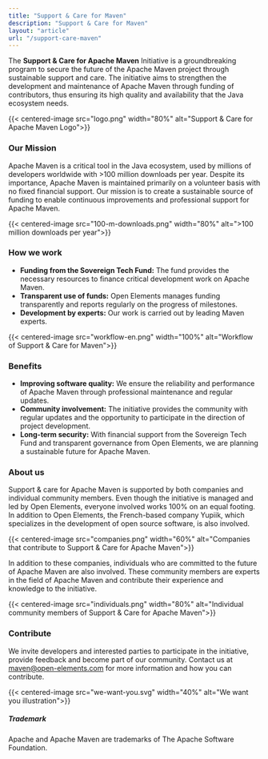 ```yaml
---
title: "Support & Care for Maven"
description: "Support & Care for Maven"
layout: "article"
url: "/support-care-maven"
---
```

The **Support & Care for Apache Maven** Initiative is a groundbreaking program to secure the future of the Apache Maven project through sustainable support and care.
The initiative aims to strengthen the development and maintenance of Apache Maven through funding of contributors, thus ensuring its high quality and availability that the Java ecosystem needs.

{{< centered-image src="logo.png" width="80%" alt="Support & Care for Apache Maven Logo">}}

### Our Mission

Apache Maven is a critical tool in the Java ecosystem, used by millions of developers worldwide with >100 million downloads per year.
Despite its importance, Apache Maven is maintained primarily on a volunteer basis with no fixed financial support.
Our mission is to create a sustainable source of funding to enable continuous improvements and professional support for Apache Maven.

{{< centered-image src="100-m-downloads.png" width="80%" alt=">100 million downloads per year">}}

### How we work

- **Funding from the Sovereign Tech Fund:** The fund provides the necessary resources to finance critical development work on Apache Maven.
- **Transparent use of funds:** Open Elements manages funding transparently and reports regularly on the progress of milestones.
- **Development by experts:** Our work is carried out by leading Maven experts.

{{< centered-image src="workflow-en.png" width="100%" alt="Workflow of Support & Care for Maven">}}

### Benefits

- **Improving software quality:** We ensure the reliability and performance of Apache Maven through professional maintenance and regular updates.
- **Community involvement:** The initiative provides the community with regular updates and the opportunity to participate in the direction of project development.
- **Long-term security:** With financial support from the Sovereign Tech Fund and transparent governance from Open Elements, we are planning a sustainable future for Apache Maven.

### About us

Support & care for Apache Maven is supported by both companies and individual community members.
Even though the initiative is managed and led by Open Elements, everyone involved works 100% on an equal footing.
In addition to Open Elements, the French-based company Yupiik, which specializes in the development of open source software, is also involved.

{{< centered-image src="companies.png" width="60%" alt="Companies that contribute to Support & Care for Apache Maven">}}

In addition to these companies, individuals who are committed to the future of Apache Maven are also involved.
These community members are experts in the field of Apache Maven and contribute their experience and knowledge to the initiative.

{{< centered-image src="individuals.png" width="80%" alt="Individual community members of Support & Care for Apache Maven">}}

### Contribute

We invite developers and interested parties to participate in the initiative, provide feedback and become part of our community.
Contact us at [maven@open-elements.com](mailto:maven@open-elements.com) for more information and how you can contribute.

{{< centered-image src="we-want-you.svg" width="40%" alt="We want you illustration">}}

##### Trademark

Apache and Apache Maven are trademarks of The Apache Software Foundation.
